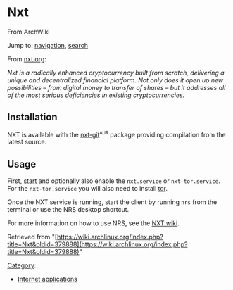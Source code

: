# Nxt

From ArchWiki

Jump to: [navigation](#column-one), [search](#searchInput)

From [nxt.org](http://nxt.org/):

_Nxt is a radically enhanced cryptocurrency built from scratch, delivering a unique and decentralized financial platform. Not only does it open up new possibilities – from digital money to transfer of shares – but it addresses all of the most serious deficiencies in existing cryptocurrencies._

## Installation

NXT is available with the [nxt-git](https://aur.archlinux.org/packages/nxt-git/)<sup><small>AUR</small></sup> package providing compilation from the latest source.

## Usage

First, [start](/index.php/Start "Start") and optionally also enable the `nxt.service` or `nxt-tor.service`. For the `nxt-tor.service` you will also need to install [tor](https://www.archlinux.org/packages/?name=tor).

Once the NXT service is running, start the client by running `nrs` from the terminal or use the NRS desktop shortcut.

For more information on how to use NRS, see the [NXT wiki](http://www.thenxtwiki.org/wiki/Nxt_client_interface).

Retrieved from "[https://wiki.archlinux.org/index.php?title=Nxt&oldid=379888](https://wiki.archlinux.org/index.php?title=Nxt&oldid=379888)"

[Category](/index.php/Special:Categories "Special:Categories"):

*   [Internet applications](/index.php/Category:Internet_applications "Category:Internet applications")